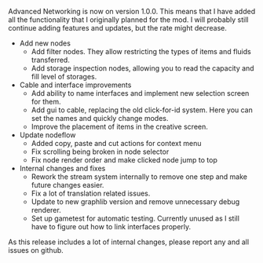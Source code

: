 Advanced Networking is now on version 1.0.0. This means that I have added all the functionality that I originally planned for the mod.
I will probably still continue adding features and updates, but the rate might decrease.

* Add new nodes
  * Add filter nodes. They allow restricting the types of items and fluids transferred.
  * Add storage inspection nodes, allowing you to read the capacity and fill level of storages.
* Cable and interface improvements
  * Add ability to name interfaces and implement new selection screen for them.
  * Add gui to cable, replacing the old click-for-id system. Here you can set the names and quickly change modes.
  * Improve the placement of items in the creative screen.
* Update nodeflow
  * Added copy, paste and cut actions for context menu
  * Fix scrolling being broken in node selector
  * Fix node render order and make clicked node jump to top
* Internal changes and fixes
  * Rework the stream system internally to remove one step and make future changes easier.
  * Fix a lot of translation related issues.
  * Update to new graphlib version and remove unnecessary debug renderer.
  * Set up gametest for automatic testing. Currently unused as I still have to figure out how to link interfaces properly.

As this release includes a lot of internal changes, please report any and all issues on github.